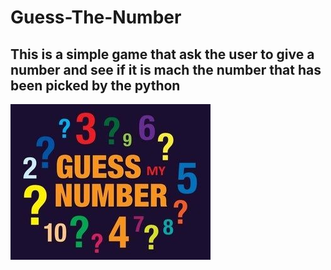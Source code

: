 # Guess-The-Number
## This is a simple game that ask the user to give a number and see if it is mach the number that has been picked by the python
![alt text](guess.jpg)
